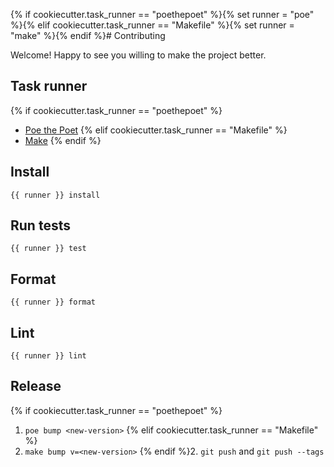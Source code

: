 {% if cookiecutter.task_runner == "poethepoet" %}{% set runner = "poe" %}{% elif cookiecutter.task_runner == "Makefile" %}{% set runner = "make" %}{% endif %}# Contributing

Welcome! Happy to see you willing to make the project better.

## Task runner
{% if cookiecutter.task_runner == "poethepoet" %}
- [Poe the Poet](https://github.com/nat-n/poethepoet)
{% elif cookiecutter.task_runner == "Makefile" %}
- [Make](https://en.wikipedia.org/wiki/Make_(software))
{% endif %}
## Install

```
{{ runner }} install
```

## Run tests

```
{{ runner }} test
```

## Format

```
{{ runner }} format
```

## Lint

```
{{ runner }} lint
```

## Release
{% if cookiecutter.task_runner == "poethepoet" %}
1. `poe bump <new-version>`
{% elif cookiecutter.task_runner == "Makefile" %}
1. `make bump v=<new-version>`
{% endif %}2. `git push` and `git push --tags`
